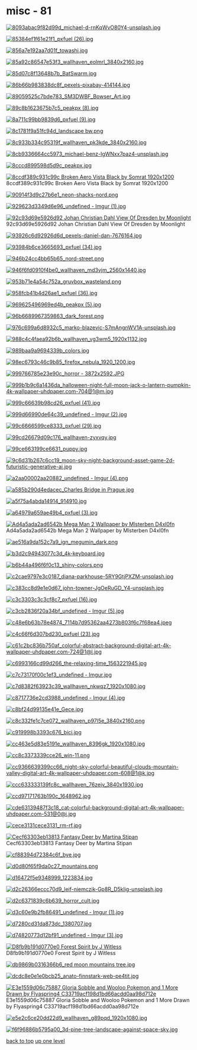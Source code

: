 # misc - 81
[![8093abac9f82d99d_michael-d-rnKqWvO80Y4-unsplash.jpg](https://raw.githubusercontent.com/buckmanc/Wallpapers/main/desktop/misc/8093abac9f82d99d_michael-d-rnKqWvO80Y4-unsplash.jpg "8093abac9f82d99d_michael-d-rnKqWvO80Y4-unsplash.jpg")](https://raw.githubusercontent.com/buckmanc/Wallpapers/main/desktop/misc/8093abac9f82d99d_michael-d-rnKqWvO80Y4-unsplash.jpg)

[![85384ef1f61e21f1_pxfuel (26).jpg](https://raw.githubusercontent.com/buckmanc/Wallpapers/main/desktop/misc/85384ef1f61e21f1_pxfuel%20(26).jpg "85384ef1f61e21f1_pxfuel (26).jpg")](https://raw.githubusercontent.com/buckmanc/Wallpapers/main/desktop/misc/85384ef1f61e21f1_pxfuel%20(26).jpg)

[![856a7e192aa7d01f_towashi.jpg](https://raw.githubusercontent.com/buckmanc/Wallpapers/main/desktop/misc/856a7e192aa7d01f_towashi.jpg "856a7e192aa7d01f_towashi.jpg")](https://raw.githubusercontent.com/buckmanc/Wallpapers/main/desktop/misc/856a7e192aa7d01f_towashi.jpg)

[![85a92c86547e53f3_wallhaven_eolmrl_3840x2160.jpg](https://raw.githubusercontent.com/buckmanc/Wallpapers/main/desktop/misc/85a92c86547e53f3_wallhaven_eolmrl_3840x2160.jpg "85a92c86547e53f3_wallhaven_eolmrl_3840x2160.jpg")](https://raw.githubusercontent.com/buckmanc/Wallpapers/main/desktop/misc/85a92c86547e53f3_wallhaven_eolmrl_3840x2160.jpg)

[![85d07c8f13648b7b_BatSwarm.jpg](https://raw.githubusercontent.com/buckmanc/Wallpapers/main/desktop/misc/85d07c8f13648b7b_BatSwarm.jpg "85d07c8f13648b7b_BatSwarm.jpg")](https://raw.githubusercontent.com/buckmanc/Wallpapers/main/desktop/misc/85d07c8f13648b7b_BatSwarm.jpg)

[![86b66b983838dc8f_pexels-pixabay-414144.jpg](https://raw.githubusercontent.com/buckmanc/Wallpapers/main/desktop/misc/86b66b983838dc8f_pexels-pixabay-414144.jpg "86b66b983838dc8f_pexels-pixabay-414144.jpg")](https://raw.githubusercontent.com/buckmanc/Wallpapers/main/desktop/misc/86b66b983838dc8f_pexels-pixabay-414144.jpg)

[![89059525c7bde783_SM3DWBF_Bowser_Art.jpg](https://raw.githubusercontent.com/buckmanc/Wallpapers/main/desktop/misc/89059525c7bde783_SM3DWBF_Bowser_Art.jpg "89059525c7bde783_SM3DWBF_Bowser_Art.jpg")](https://raw.githubusercontent.com/buckmanc/Wallpapers/main/desktop/misc/89059525c7bde783_SM3DWBF_Bowser_Art.jpg)

[![89c8b1623675b7c5_peakpx (8).jpg](https://raw.githubusercontent.com/buckmanc/Wallpapers/main/desktop/misc/89c8b1623675b7c5_peakpx%20(8).jpg "89c8b1623675b7c5_peakpx (8).jpg")](https://raw.githubusercontent.com/buckmanc/Wallpapers/main/desktop/misc/89c8b1623675b7c5_peakpx%20(8).jpg)

[![8a711c99bb9839d6_pxfuel (9).jpg](https://raw.githubusercontent.com/buckmanc/Wallpapers/main/desktop/misc/8a711c99bb9839d6_pxfuel%20(9).jpg "8a711c99bb9839d6_pxfuel (9).jpg")](https://raw.githubusercontent.com/buckmanc/Wallpapers/main/desktop/misc/8a711c99bb9839d6_pxfuel%20(9).jpg)

[![8c1781f9a51fc94d_landscape bw.png](https://raw.githubusercontent.com/buckmanc/Wallpapers/main/desktop/misc/8c1781f9a51fc94d_landscape%20bw.png "8c1781f9a51fc94d_landscape bw.png")](https://raw.githubusercontent.com/buckmanc/Wallpapers/main/desktop/misc/8c1781f9a51fc94d_landscape%20bw.png)

[![8c933b334c95319f_wallhaven_pk3kde_3840x2160.jpg](https://raw.githubusercontent.com/buckmanc/Wallpapers/main/desktop/misc/8c933b334c95319f_wallhaven_pk3kde_3840x2160.jpg "8c933b334c95319f_wallhaven_pk3kde_3840x2160.jpg")](https://raw.githubusercontent.com/buckmanc/Wallpapers/main/desktop/misc/8c933b334c95319f_wallhaven_pk3kde_3840x2160.jpg)

[![8cb9336664cc5973_michael-benz-IgWNxx7paz4-unsplash.jpg](https://raw.githubusercontent.com/buckmanc/Wallpapers/main/desktop/misc/8cb9336664cc5973_michael-benz-IgWNxx7paz4-unsplash.jpg "8cb9336664cc5973_michael-benz-IgWNxx7paz4-unsplash.jpg")](https://raw.githubusercontent.com/buckmanc/Wallpapers/main/desktop/misc/8cb9336664cc5973_michael-benz-IgWNxx7paz4-unsplash.jpg)

[![8cccd899598d5d9c_peakpx.jpg](https://raw.githubusercontent.com/buckmanc/Wallpapers/main/desktop/misc/8cccd899598d5d9c_peakpx.jpg "8cccd899598d5d9c_peakpx.jpg")](https://raw.githubusercontent.com/buckmanc/Wallpapers/main/desktop/misc/8cccd899598d5d9c_peakpx.jpg)

[![8ccdf389c931c99c Broken Aero Vista Black by Somrat 1920x1200](https://raw.githubusercontent.com/buckmanc/Wallpapers/main/desktop/misc/8ccdf389c931c99c_Broken_Aero_Vista___Black___by_somrat%20-%201920x1200.jpg "8ccdf389c931c99c Broken Aero Vista Black by Somrat 1920x1200")](https://raw.githubusercontent.com/buckmanc/Wallpapers/main/desktop/misc/8ccdf389c931c99c_Broken_Aero_Vista___Black___by_somrat%20-%201920x1200.jpg)\
8ccdf389c931c99c Broken Aero Vista Black by Somrat 1920x1200

[![90914f3d9c27b6e1_neon-shacks-nord.png](https://raw.githubusercontent.com/buckmanc/Wallpapers/main/desktop/misc/90914f3d9c27b6e1_neon-shacks-nord.png "90914f3d9c27b6e1_neon-shacks-nord.png")](https://raw.githubusercontent.com/buckmanc/Wallpapers/main/desktop/misc/90914f3d9c27b6e1_neon-shacks-nord.png)

[![929623d3349d6e96_undefined - Imgur (1).jpg](https://raw.githubusercontent.com/buckmanc/Wallpapers/main/desktop/misc/929623d3349d6e96_undefined%20-%20Imgur%20(1).jpg "929623d3349d6e96_undefined - Imgur (1).jpg")](https://raw.githubusercontent.com/buckmanc/Wallpapers/main/desktop/misc/929623d3349d6e96_undefined%20-%20Imgur%20(1).jpg)

[![92c93d69e5926d92 Johan Christian Dahl View Of Dresden by Moonlight](https://raw.githubusercontent.com/buckmanc/Wallpapers/main/desktop/misc/92c93d69e5926d92_Johan_Christian_Dahl_-_View_of_Dresden_by_Moonlight.jpg "92c93d69e5926d92 Johan Christian Dahl View Of Dresden by Moonlight")](https://raw.githubusercontent.com/buckmanc/Wallpapers/main/desktop/misc/92c93d69e5926d92_Johan_Christian_Dahl_-_View_of_Dresden_by_Moonlight.jpg)\
92c93d69e5926d92 Johan Christian Dahl View Of Dresden by Moonlight

[![93926c6d92926d6d_pexels-daniel-dan-7676164.jpg](https://raw.githubusercontent.com/buckmanc/Wallpapers/main/desktop/misc/93926c6d92926d6d_pexels-daniel-dan-7676164.jpg "93926c6d92926d6d_pexels-daniel-dan-7676164.jpg")](https://raw.githubusercontent.com/buckmanc/Wallpapers/main/desktop/misc/93926c6d92926d6d_pexels-daniel-dan-7676164.jpg)

[![93984b6ce3665693_pxfuel (34).jpg](https://raw.githubusercontent.com/buckmanc/Wallpapers/main/desktop/misc/93984b6ce3665693_pxfuel%20(34).jpg "93984b6ce3665693_pxfuel (34).jpg")](https://raw.githubusercontent.com/buckmanc/Wallpapers/main/desktop/misc/93984b6ce3665693_pxfuel%20(34).jpg)

[![946b24cc4bb65b65_nord-street.png](https://raw.githubusercontent.com/buckmanc/Wallpapers/main/desktop/misc/946b24cc4bb65b65_nord-street.png "946b24cc4bb65b65_nord-street.png")](https://raw.githubusercontent.com/buckmanc/Wallpapers/main/desktop/misc/946b24cc4bb65b65_nord-street.png)

[![946f6fd0910f4be0_wallhaven_md3vjm_2560x1440.jpg](https://raw.githubusercontent.com/buckmanc/Wallpapers/main/desktop/misc/946f6fd0910f4be0_wallhaven_md3vjm_2560x1440.jpg "946f6fd0910f4be0_wallhaven_md3vjm_2560x1440.jpg")](https://raw.githubusercontent.com/buckmanc/Wallpapers/main/desktop/misc/946f6fd0910f4be0_wallhaven_md3vjm_2560x1440.jpg)

[![953b71e4a54c752a_gruvbox_wasteland.png](https://raw.githubusercontent.com/buckmanc/Wallpapers/main/desktop/misc/953b71e4a54c752a_gruvbox_wasteland.png "953b71e4a54c752a_gruvbox_wasteland.png")](https://raw.githubusercontent.com/buckmanc/Wallpapers/main/desktop/misc/953b71e4a54c752a_gruvbox_wasteland.png)

[![958fcb41b4d26ae1_pxfuel (36).jpg](https://raw.githubusercontent.com/buckmanc/Wallpapers/main/desktop/misc/958fcb41b4d26ae1_pxfuel%20(36).jpg "958fcb41b4d26ae1_pxfuel (36).jpg")](https://raw.githubusercontent.com/buckmanc/Wallpapers/main/desktop/misc/958fcb41b4d26ae1_pxfuel%20(36).jpg)

[![969625496969ed4b_peakpx (5).jpg](https://raw.githubusercontent.com/buckmanc/Wallpapers/main/desktop/misc/969625496969ed4b_peakpx%20(5).jpg "969625496969ed4b_peakpx (5).jpg")](https://raw.githubusercontent.com/buckmanc/Wallpapers/main/desktop/misc/969625496969ed4b_peakpx%20(5).jpg)

[![96b6689967359863_dark_forest.png](https://raw.githubusercontent.com/buckmanc/Wallpapers/main/desktop/misc/96b6689967359863_dark_forest.png "96b6689967359863_dark_forest.png")](https://raw.githubusercontent.com/buckmanc/Wallpapers/main/desktop/misc/96b6689967359863_dark_forest.png)

[![976c699a6d8932c5_marko-blazevic-S7mAngnWV1A-unsplash.jpg](https://raw.githubusercontent.com/buckmanc/Wallpapers/main/desktop/misc/976c699a6d8932c5_marko-blazevic-S7mAngnWV1A-unsplash.jpg "976c699a6d8932c5_marko-blazevic-S7mAngnWV1A-unsplash.jpg")](https://raw.githubusercontent.com/buckmanc/Wallpapers/main/desktop/misc/976c699a6d8932c5_marko-blazevic-S7mAngnWV1A-unsplash.jpg)

[![988c4c4faea92b6b_wallhaven_vg3wm5_1920x1132.jpg](https://raw.githubusercontent.com/buckmanc/Wallpapers/main/desktop/misc/988c4c4faea92b6b_wallhaven_vg3wm5_1920x1132.jpg "988c4c4faea92b6b_wallhaven_vg3wm5_1920x1132.jpg")](https://raw.githubusercontent.com/buckmanc/Wallpapers/main/desktop/misc/988c4c4faea92b6b_wallhaven_vg3wm5_1920x1132.jpg)

[![989baa9a9694339b_colors.jpg](https://raw.githubusercontent.com/buckmanc/Wallpapers/main/desktop/misc/989baa9a9694339b_colors.jpg "989baa9a9694339b_colors.jpg")](https://raw.githubusercontent.com/buckmanc/Wallpapers/main/desktop/misc/989baa9a9694339b_colors.jpg)

[![98ec6793c46c9b85_firefox_nebula_1920_1200.jpg](https://raw.githubusercontent.com/buckmanc/Wallpapers/main/desktop/misc/98ec6793c46c9b85_firefox_nebula_1920_1200.jpg "98ec6793c46c9b85_firefox_nebula_1920_1200.jpg")](https://raw.githubusercontent.com/buckmanc/Wallpapers/main/desktop/misc/98ec6793c46c9b85_firefox_nebula_1920_1200.jpg)

[![999766785e23e90c_horror - 3872x2592.JPG](https://raw.githubusercontent.com/buckmanc/Wallpapers/main/desktop/misc/999766785e23e90c_horror%20-%203872x2592.JPG "999766785e23e90c_horror - 3872x2592.JPG")](https://raw.githubusercontent.com/buckmanc/Wallpapers/main/desktop/misc/999766785e23e90c_horror%20-%203872x2592.JPG)

[![999b1b9c6a1436da_halloween-night-full-moon-jack-o-lantern-pumpkin-4k-wallpaper-uhdpaper.com-704@1@m.jpg](https://raw.githubusercontent.com/buckmanc/Wallpapers/main/desktop/misc/999b1b9c6a1436da_halloween-night-full-moon-jack-o-lantern-pumpkin-4k-wallpaper-uhdpaper.com-704@1@m.jpg "999b1b9c6a1436da_halloween-night-full-moon-jack-o-lantern-pumpkin-4k-wallpaper-uhdpaper.com-704@1@m.jpg")](https://raw.githubusercontent.com/buckmanc/Wallpapers/main/desktop/misc/999b1b9c6a1436da_halloween-night-full-moon-jack-o-lantern-pumpkin-4k-wallpaper-uhdpaper.com-704@1@m.jpg)

[![999c66639b98cd26_pxfuel (41).jpg](https://raw.githubusercontent.com/buckmanc/Wallpapers/main/desktop/misc/999c66639b98cd26_pxfuel%20(41).jpg "999c66639b98cd26_pxfuel (41).jpg")](https://raw.githubusercontent.com/buckmanc/Wallpapers/main/desktop/misc/999c66639b98cd26_pxfuel%20(41).jpg)

[![999d66990de64c39_undefined - Imgur (2).jpg](https://raw.githubusercontent.com/buckmanc/Wallpapers/main/desktop/misc/999d66990de64c39_undefined%20-%20Imgur%20(2).jpg "999d66990de64c39_undefined - Imgur (2).jpg")](https://raw.githubusercontent.com/buckmanc/Wallpapers/main/desktop/misc/999d66990de64c39_undefined%20-%20Imgur%20(2).jpg)

[![99c6666599ce8333_pxfuel (29).jpg](https://raw.githubusercontent.com/buckmanc/Wallpapers/main/desktop/misc/99c6666599ce8333_pxfuel%20(29).jpg "99c6666599ce8333_pxfuel (29).jpg")](https://raw.githubusercontent.com/buckmanc/Wallpapers/main/desktop/misc/99c6666599ce8333_pxfuel%20(29).jpg)

[![99cd26679d09c176_wallhaven-zyxvqy.jpg](https://raw.githubusercontent.com/buckmanc/Wallpapers/main/desktop/misc/99cd26679d09c176_wallhaven-zyxvqy.jpg "99cd26679d09c176_wallhaven-zyxvqy.jpg")](https://raw.githubusercontent.com/buckmanc/Wallpapers/main/desktop/misc/99cd26679d09c176_wallhaven-zyxvqy.jpg)

[![99ce663199ce6631_puppy.jpg](https://raw.githubusercontent.com/buckmanc/Wallpapers/main/desktop/misc/99ce663199ce6631_puppy.jpg "99ce663199ce6631_puppy.jpg")](https://raw.githubusercontent.com/buckmanc/Wallpapers/main/desktop/misc/99ce663199ce6631_puppy.jpg)

[![9c6d31b267c6cc19_moon-sky-night-background-asset-game-2d-futuristic-generative-ai.jpg](https://raw.githubusercontent.com/buckmanc/Wallpapers/main/desktop/misc/9c6d31b267c6cc19_moon-sky-night-background-asset-game-2d-futuristic-generative-ai.jpg "9c6d31b267c6cc19_moon-sky-night-background-asset-game-2d-futuristic-generative-ai.jpg")](https://raw.githubusercontent.com/buckmanc/Wallpapers/main/desktop/misc/9c6d31b267c6cc19_moon-sky-night-background-asset-game-2d-futuristic-generative-ai.jpg)

[![a2aa00002aa20882_undefined - Imgur (4).png](https://raw.githubusercontent.com/buckmanc/Wallpapers/main/desktop/misc/a2aa00002aa20882_undefined%20-%20Imgur%20(4).png "a2aa00002aa20882_undefined - Imgur (4).png")](https://raw.githubusercontent.com/buckmanc/Wallpapers/main/desktop/misc/a2aa00002aa20882_undefined%20-%20Imgur%20(4).png)

[![a585b290d4edacec_Charles Bridge in Prague.jpg](https://raw.githubusercontent.com/buckmanc/Wallpapers/main/desktop/misc/a585b290d4edacec_Charles%20Bridge%20in%20Prague.jpg "a585b290d4edacec_Charles Bridge in Prague.jpg")](https://raw.githubusercontent.com/buckmanc/Wallpapers/main/desktop/misc/a585b290d4edacec_Charles%20Bridge%20in%20Prague.jpg)

[![a5f75a4abda14914_914910.jpg](https://raw.githubusercontent.com/buckmanc/Wallpapers/main/desktop/misc/a5f75a4abda14914_914910.jpg "a5f75a4abda14914_914910.jpg")](https://raw.githubusercontent.com/buckmanc/Wallpapers/main/desktop/misc/a5f75a4abda14914_914910.jpg)

[![a64979a659ae49b4_pxfuel (3).jpg](https://raw.githubusercontent.com/buckmanc/Wallpapers/main/desktop/misc/a64979a659ae49b4_pxfuel%20(3).jpg "a64979a659ae49b4_pxfuel (3).jpg")](https://raw.githubusercontent.com/buckmanc/Wallpapers/main/desktop/misc/a64979a659ae49b4_pxfuel%20(3).jpg)

[![Ad4a5ada2ad6542b Mega Man 2 Wallpaper by Mlsterben D4xl0fn](https://raw.githubusercontent.com/buckmanc/Wallpapers/main/desktop/misc/ad4a5ada2ad6542b_mega_man_2_wallpaper_by_mlsterben-d4xl0fn.jpg "Ad4a5ada2ad6542b Mega Man 2 Wallpaper by Mlsterben D4xl0fn")](https://raw.githubusercontent.com/buckmanc/Wallpapers/main/desktop/misc/ad4a5ada2ad6542b_mega_man_2_wallpaper_by_mlsterben-d4xl0fn.jpg)\
Ad4a5ada2ad6542b Mega Man 2 Wallpaper by Mlsterben D4xl0fn

[![ae516a9da152c7a9_ign_megumin_dark.png](https://raw.githubusercontent.com/buckmanc/Wallpapers/main/desktop/misc/ae516a9da152c7a9_ign_megumin_dark.png "ae516a9da152c7a9_ign_megumin_dark.png")](https://raw.githubusercontent.com/buckmanc/Wallpapers/main/desktop/misc/ae516a9da152c7a9_ign_megumin_dark.png)

[![b3d2c94943077c3d_4k-keyboard.jpg](https://raw.githubusercontent.com/buckmanc/Wallpapers/main/desktop/misc/b3d2c94943077c3d_4k-keyboard.jpg "b3d2c94943077c3d_4k-keyboard.jpg")](https://raw.githubusercontent.com/buckmanc/Wallpapers/main/desktop/misc/b3d2c94943077c3d_4k-keyboard.jpg)

[![b6b44a496f6f0c13_shiny-colors.png](https://raw.githubusercontent.com/buckmanc/Wallpapers/main/desktop/misc/b6b44a496f6f0c13_shiny-colors.png "b6b44a496f6f0c13_shiny-colors.png")](https://raw.githubusercontent.com/buckmanc/Wallpapers/main/desktop/misc/b6b44a496f6f0c13_shiny-colors.png)

[![c2cae9797e3c0187_diana-parkhouse-5RY9GtjPXZM-unsplash.jpg](https://raw.githubusercontent.com/buckmanc/Wallpapers/main/desktop/misc/c2cae9797e3c0187_diana-parkhouse-5RY9GtjPXZM-unsplash.jpg "c2cae9797e3c0187_diana-parkhouse-5RY9GtjPXZM-unsplash.jpg")](https://raw.githubusercontent.com/buckmanc/Wallpapers/main/desktop/misc/c2cae9797e3c0187_diana-parkhouse-5RY9GtjPXZM-unsplash.jpg)

[![c383cc8d9e1e0d67_john-towner-JgOeRuGD_Y4-unsplash.jpg](https://raw.githubusercontent.com/buckmanc/Wallpapers/main/desktop/misc/c383cc8d9e1e0d67_john-towner-JgOeRuGD_Y4-unsplash.jpg "c383cc8d9e1e0d67_john-towner-JgOeRuGD_Y4-unsplash.jpg")](https://raw.githubusercontent.com/buckmanc/Wallpapers/main/desktop/misc/c383cc8d9e1e0d67_john-towner-JgOeRuGD_Y4-unsplash.jpg)

[![c3c3303c3c3cf8c7_pxfuel (16).jpg](https://raw.githubusercontent.com/buckmanc/Wallpapers/main/desktop/misc/c3c3303c3c3cf8c7_pxfuel%20(16).jpg "c3c3303c3c3cf8c7_pxfuel (16).jpg")](https://raw.githubusercontent.com/buckmanc/Wallpapers/main/desktop/misc/c3c3303c3c3cf8c7_pxfuel%20(16).jpg)

[![c3cb2836f20a34bf_undefined - Imgur (5).jpg](https://raw.githubusercontent.com/buckmanc/Wallpapers/main/desktop/misc/c3cb2836f20a34bf_undefined%20-%20Imgur%20(5).jpg "c3cb2836f20a34bf_undefined - Imgur (5).jpg")](https://raw.githubusercontent.com/buckmanc/Wallpapers/main/desktop/misc/c3cb2836f20a34bf_undefined%20-%20Imgur%20(5).jpg)

[![c48e6b63b78e4874_7114b7d95362aa4273b803f6c7f68ea4.jpeg](https://raw.githubusercontent.com/buckmanc/Wallpapers/main/desktop/misc/c48e6b63b78e4874_7114b7d95362aa4273b803f6c7f68ea4.jpeg "c48e6b63b78e4874_7114b7d95362aa4273b803f6c7f68ea4.jpeg")](https://raw.githubusercontent.com/buckmanc/Wallpapers/main/desktop/misc/c48e6b63b78e4874_7114b7d95362aa4273b803f6c7f68ea4.jpeg)

[![c4c66f6d307bd230_pxfuel (23).jpg](https://raw.githubusercontent.com/buckmanc/Wallpapers/main/desktop/misc/c4c66f6d307bd230_pxfuel%20(23).jpg "c4c66f6d307bd230_pxfuel (23).jpg")](https://raw.githubusercontent.com/buckmanc/Wallpapers/main/desktop/misc/c4c66f6d307bd230_pxfuel%20(23).jpg)

[![c61c2bc836b750af_colorful-abstract-background-digital-art-4k-wallpaper-uhdpaper.com-724@1@l.jpg](https://raw.githubusercontent.com/buckmanc/Wallpapers/main/desktop/misc/c61c2bc836b750af_colorful-abstract-background-digital-art-4k-wallpaper-uhdpaper.com-724@1@l.jpg "c61c2bc836b750af_colorful-abstract-background-digital-art-4k-wallpaper-uhdpaper.com-724@1@l.jpg")](https://raw.githubusercontent.com/buckmanc/Wallpapers/main/desktop/misc/c61c2bc836b750af_colorful-abstract-background-digital-art-4k-wallpaper-uhdpaper.com-724@1@l.jpg)

[![c6993166cd99d266_the-relaxing-time_1563221945.jpg](https://raw.githubusercontent.com/buckmanc/Wallpapers/main/desktop/misc/c6993166cd99d266_the-relaxing-time_1563221945.jpg "c6993166cd99d266_the-relaxing-time_1563221945.jpg")](https://raw.githubusercontent.com/buckmanc/Wallpapers/main/desktop/misc/c6993166cd99d266_the-relaxing-time_1563221945.jpg)

[![c7c73170f00c1ef3_undefined - Imgur.jpg](https://raw.githubusercontent.com/buckmanc/Wallpapers/main/desktop/misc/c7c73170f00c1ef3_undefined%20-%20Imgur.jpg "c7c73170f00c1ef3_undefined - Imgur.jpg")](https://raw.githubusercontent.com/buckmanc/Wallpapers/main/desktop/misc/c7c73170f00c1ef3_undefined%20-%20Imgur.jpg)

[![c7d8382f63923c39_wallhaven_nkwqz7_1920x1080.jpg](https://raw.githubusercontent.com/buckmanc/Wallpapers/main/desktop/misc/c7d8382f63923c39_wallhaven_nkwqz7_1920x1080.jpg "c7d8382f63923c39_wallhaven_nkwqz7_1920x1080.jpg")](https://raw.githubusercontent.com/buckmanc/Wallpapers/main/desktop/misc/c7d8382f63923c39_wallhaven_nkwqz7_1920x1080.jpg)

[![c8717736e2cd3988_undefined - Imgur (4).jpg](https://raw.githubusercontent.com/buckmanc/Wallpapers/main/desktop/misc/c8717736e2cd3988_undefined%20-%20Imgur%20(4).jpg "c8717736e2cd3988_undefined - Imgur (4).jpg")](https://raw.githubusercontent.com/buckmanc/Wallpapers/main/desktop/misc/c8717736e2cd3988_undefined%20-%20Imgur%20(4).jpg)

[![c8bf24d99135e41e_Gece.jpg](https://raw.githubusercontent.com/buckmanc/Wallpapers/main/desktop/misc/c8bf24d99135e41e_Gece.jpg "c8bf24d99135e41e_Gece.jpg")](https://raw.githubusercontent.com/buckmanc/Wallpapers/main/desktop/misc/c8bf24d99135e41e_Gece.jpg)

[![c8c332fe1c7ce072_wallhaven_p97l5e_3840x2160.png](https://raw.githubusercontent.com/buckmanc/Wallpapers/main/desktop/misc/c8c332fe1c7ce072_wallhaven_p97l5e_3840x2160.png "c8c332fe1c7ce072_wallhaven_p97l5e_3840x2160.png")](https://raw.githubusercontent.com/buckmanc/Wallpapers/main/desktop/misc/c8c332fe1c7ce072_wallhaven_p97l5e_3840x2160.png)

[![c919998b3393c676_bici.jpg](https://raw.githubusercontent.com/buckmanc/Wallpapers/main/desktop/misc/c919998b3393c676_bici.jpg "c919998b3393c676_bici.jpg")](https://raw.githubusercontent.com/buckmanc/Wallpapers/main/desktop/misc/c919998b3393c676_bici.jpg)

[![cc463e5d83e5191e_wallhaven_8396gk_1920x1080.jpg](https://raw.githubusercontent.com/buckmanc/Wallpapers/main/desktop/misc/cc463e5d83e5191e_wallhaven_8396gk_1920x1080.jpg "cc463e5d83e5191e_wallhaven_8396gk_1920x1080.jpg")](https://raw.githubusercontent.com/buckmanc/Wallpapers/main/desktop/misc/cc463e5d83e5191e_wallhaven_8396gk_1920x1080.jpg)

[![cc8c3373339cce26_win-11.png](https://raw.githubusercontent.com/buckmanc/Wallpapers/main/desktop/misc/cc8c3373339cce26_win-11.png "cc8c3373339cce26_win-11.png")](https://raw.githubusercontent.com/buckmanc/Wallpapers/main/desktop/misc/cc8c3373339cce26_win-11.png)

[![cc9366639399cc66_night-sky-colorful-beautiful-clouds-mountain-valley-digital-art-4k-wallpaper-uhdpaper.com-608@1@k.jpg](https://raw.githubusercontent.com/buckmanc/Wallpapers/main/desktop/misc/cc9366639399cc66_night-sky-colorful-beautiful-clouds-mountain-valley-digital-art-4k-wallpaper-uhdpaper.com-608@1@k.jpg "cc9366639399cc66_night-sky-colorful-beautiful-clouds-mountain-valley-digital-art-4k-wallpaper-uhdpaper.com-608@1@k.jpg")](https://raw.githubusercontent.com/buckmanc/Wallpapers/main/desktop/misc/cc9366639399cc66_night-sky-colorful-beautiful-clouds-mountain-valley-digital-art-4k-wallpaper-uhdpaper.com-608@1@k.jpg)

[![ccc633333139fc8c_wallhaven_76zejv_3840x1930.jpg](https://raw.githubusercontent.com/buckmanc/Wallpapers/main/desktop/misc/ccc633333139fc8c_wallhaven_76zejv_3840x1930.jpg "ccc633333139fc8c_wallhaven_76zejv_3840x1930.jpg")](https://raw.githubusercontent.com/buckmanc/Wallpapers/main/desktop/misc/ccc633333139fc8c_wallhaven_76zejv_3840x1930.jpg)

[![ccd97171763b190c_1648962.jpg](https://raw.githubusercontent.com/buckmanc/Wallpapers/main/desktop/misc/ccd97171763b190c_1648962.jpg "ccd97171763b190c_1648962.jpg")](https://raw.githubusercontent.com/buckmanc/Wallpapers/main/desktop/misc/ccd97171763b190c_1648962.jpg)

[![cde63139487f3c18_cat-colorful-background-digital-art-4k-wallpaper-uhdpaper.com-531@0@i.jpg](https://raw.githubusercontent.com/buckmanc/Wallpapers/main/desktop/misc/cde63139487f3c18_cat-colorful-background-digital-art-4k-wallpaper-uhdpaper.com-531@0@i.jpg "cde63139487f3c18_cat-colorful-background-digital-art-4k-wallpaper-uhdpaper.com-531@0@i.jpg")](https://raw.githubusercontent.com/buckmanc/Wallpapers/main/desktop/misc/cde63139487f3c18_cat-colorful-background-digital-art-4k-wallpaper-uhdpaper.com-531@0@i.jpg)

[![cece3131cece3131_rm-rf.jpg](https://raw.githubusercontent.com/buckmanc/Wallpapers/main/desktop/misc/cece3131cece3131_rm-rf.jpg "cece3131cece3131_rm-rf.jpg")](https://raw.githubusercontent.com/buckmanc/Wallpapers/main/desktop/misc/cece3131cece3131_rm-rf.jpg)

[![Cecf63303eb13813 Fantasy Deer by Martina Stipan](https://raw.githubusercontent.com/buckmanc/Wallpapers/main/desktop/misc/cecf63303eb13813_Fantasy%20Deer%20by%20Martina%20Stipan.jpg "Cecf63303eb13813 Fantasy Deer by Martina Stipan")](https://raw.githubusercontent.com/buckmanc/Wallpapers/main/desktop/misc/cecf63303eb13813_Fantasy%20Deer%20by%20Martina%20Stipan.jpg)\
Cecf63303eb13813 Fantasy Deer by Martina Stipan

[![cf88394d72384c6f_bye.jpg](https://raw.githubusercontent.com/buckmanc/Wallpapers/main/desktop/misc/cf88394d72384c6f_bye.jpg "cf88394d72384c6f_bye.jpg")](https://raw.githubusercontent.com/buckmanc/Wallpapers/main/desktop/misc/cf88394d72384c6f_bye.jpg)

[![d0d80f65f9da0c27_mountains.png](https://raw.githubusercontent.com/buckmanc/Wallpapers/main/desktop/misc/d0d80f65f9da0c27_mountains.png "d0d80f65f9da0c27_mountains.png")](https://raw.githubusercontent.com/buckmanc/Wallpapers/main/desktop/misc/d0d80f65f9da0c27_mountains.png)

[![d16472f5e9348999_1223834.jpg](https://raw.githubusercontent.com/buckmanc/Wallpapers/main/desktop/misc/d16472f5e9348999_1223834.jpg "d16472f5e9348999_1223834.jpg")](https://raw.githubusercontent.com/buckmanc/Wallpapers/main/desktop/misc/d16472f5e9348999_1223834.jpg)

[![d2c26366eccc70d9_leif-niemczik-Gp8R_D5klig-unsplash.jpg](https://raw.githubusercontent.com/buckmanc/Wallpapers/main/desktop/misc/d2c26366eccc70d9_leif-niemczik-Gp8R_D5klig-unsplash.jpg "d2c26366eccc70d9_leif-niemczik-Gp8R_D5klig-unsplash.jpg")](https://raw.githubusercontent.com/buckmanc/Wallpapers/main/desktop/misc/d2c26366eccc70d9_leif-niemczik-Gp8R_D5klig-unsplash.jpg)

[![d2c6371839c6b639_horror_cult.jpg](https://raw.githubusercontent.com/buckmanc/Wallpapers/main/desktop/misc/d2c6371839c6b639_horror_cult.jpg "d2c6371839c6b639_horror_cult.jpg")](https://raw.githubusercontent.com/buckmanc/Wallpapers/main/desktop/misc/d2c6371839c6b639_horror_cult.jpg)

[![d3c60e9b2fb86491_undefined - Imgur (1).jpg](https://raw.githubusercontent.com/buckmanc/Wallpapers/main/desktop/misc/d3c60e9b2fb86491_undefined%20-%20Imgur%20(1).jpg "d3c60e9b2fb86491_undefined - Imgur (1).jpg")](https://raw.githubusercontent.com/buckmanc/Wallpapers/main/desktop/misc/d3c60e9b2fb86491_undefined%20-%20Imgur%20(1).jpg)

[![d7280cd31da873dc_1380707.jpg](https://raw.githubusercontent.com/buckmanc/Wallpapers/main/desktop/misc/d7280cd31da873dc_1380707.jpg "d7280cd31da873dc_1380707.jpg")](https://raw.githubusercontent.com/buckmanc/Wallpapers/main/desktop/misc/d7280cd31da873dc_1380707.jpg)

[![d74820773d12bf91_undefined - Imgur (3).jpg](https://raw.githubusercontent.com/buckmanc/Wallpapers/main/desktop/misc/d74820773d12bf91_undefined%20-%20Imgur%20(3).jpg "d74820773d12bf91_undefined - Imgur (3).jpg")](https://raw.githubusercontent.com/buckmanc/Wallpapers/main/desktop/misc/d74820773d12bf91_undefined%20-%20Imgur%20(3).jpg)

[![D8fb9b191d0770e0 Forest Spirit by J Witless](https://raw.githubusercontent.com/buckmanc/Wallpapers/main/desktop/misc/d8fb9b191d0770e0_Forest%20Spirit%20by%20j-witless.png "D8fb9b191d0770e0 Forest Spirit by J Witless")](https://raw.githubusercontent.com/buckmanc/Wallpapers/main/desktop/misc/d8fb9b191d0770e0_Forest%20Spirit%20by%20j-witless.png)\
D8fb9b191d0770e0 Forest Spirit by J Witless

[![db9869b0316366b6_red moon mountains tree.jpg](https://raw.githubusercontent.com/buckmanc/Wallpapers/main/desktop/misc/db9869b0316366b6_red%20moon%20mountains%20tree.jpg "db9869b0316366b6_red moon mountains tree.jpg")](https://raw.githubusercontent.com/buckmanc/Wallpapers/main/desktop/misc/db9869b0316366b6_red%20moon%20mountains%20tree.jpg)

[![dcdc8e0e1e0bcb25_anato-finnstark-web-pe4tit.jpg](https://raw.githubusercontent.com/buckmanc/Wallpapers/main/desktop/misc/dcdc8e0e1e0bcb25_anato-finnstark-web-pe4tit.jpg "dcdc8e0e1e0bcb25_anato-finnstark-web-pe4tit.jpg")](https://raw.githubusercontent.com/buckmanc/Wallpapers/main/desktop/misc/dcdc8e0e1e0bcb25_anato-finnstark-web-pe4tit.jpg)

[![E3e1559d06c75887 Gloria Sobble and Wooloo Pokemon and 1 More Drawn by Flyaspring4 C33719acf198d1bd66acdd0aa98d712e](https://raw.githubusercontent.com/buckmanc/Wallpapers/main/desktop/misc/e3e1559d06c75887___gloria_sobble_and_wooloo_pokemon_and_1_more_drawn_by_flyaspring4__c33719acf198d1bd66acdd0aa98d712e.png "E3e1559d06c75887 Gloria Sobble and Wooloo Pokemon and 1 More Drawn by Flyaspring4 C33719acf198d1bd66acdd0aa98d712e")](https://raw.githubusercontent.com/buckmanc/Wallpapers/main/desktop/misc/e3e1559d06c75887___gloria_sobble_and_wooloo_pokemon_and_1_more_drawn_by_flyaspring4__c33719acf198d1bd66acdd0aa98d712e.png)\
E3e1559d06c75887 Gloria Sobble and Wooloo Pokemon and 1 More Drawn by Flyaspring4 C33719acf198d1bd66acdd0aa98d712e

[![e5e2c6ce20dd22d9_wallhaven_g89pqd_1920x1080.jpg](https://raw.githubusercontent.com/buckmanc/Wallpapers/main/desktop/misc/e5e2c6ce20dd22d9_wallhaven_g89pqd_1920x1080.jpg "e5e2c6ce20dd22d9_wallhaven_g89pqd_1920x1080.jpg")](https://raw.githubusercontent.com/buckmanc/Wallpapers/main/desktop/misc/e5e2c6ce20dd22d9_wallhaven_g89pqd_1920x1080.jpg)

[![f6f96886b5795a00_3d-pine-tree-landscape-against-space-sky.jpg](https://raw.githubusercontent.com/buckmanc/Wallpapers/main/desktop/misc/f6f96886b5795a00_3d-pine-tree-landscape-against-space-sky.jpg "f6f96886b5795a00_3d-pine-tree-landscape-against-space-sky.jpg")](https://raw.githubusercontent.com/buckmanc/Wallpapers/main/desktop/misc/f6f96886b5795a00_3d-pine-tree-landscape-against-space-sky.jpg)



[back to top](#)
[up one level](/desktop/README.MD)

